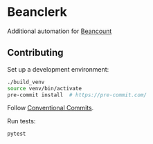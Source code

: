 # Beanclerk

Additional automation for [Beancount](https://github.com/beancount/beancount)

## Contributing

Set up a development environment:
```bash
./build_venv
source venv/bin/activate
pre-commit install  # https://pre-commit.com/
```

Follow [Conventional Commits](https://www.conventionalcommits.org/en/v1.0.0/).

Run tests:
```bash
pytest
```
